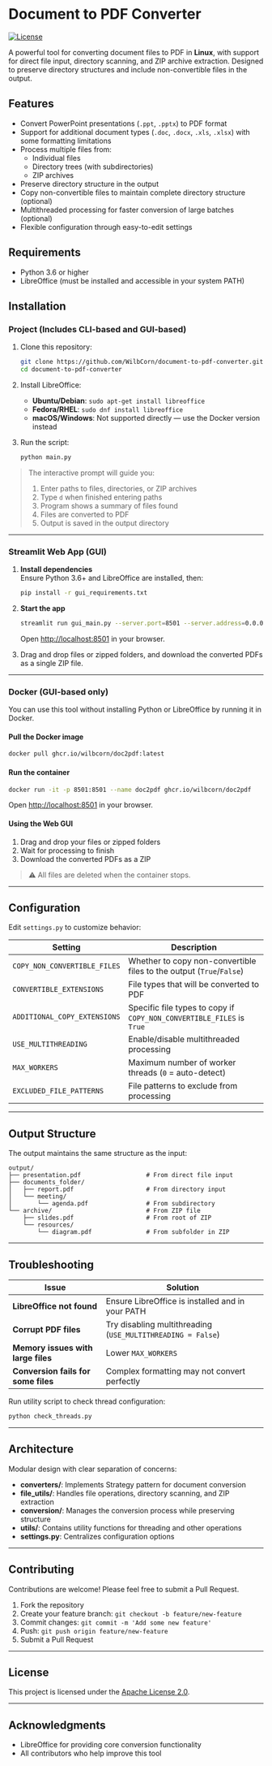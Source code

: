 # Document to PDF Converter

[![License](https://img.shields.io/badge/License-Apache_2.0-blue.svg)](https://opensource.org/licenses/Apache-2.0)

A powerful tool for converting document files to PDF in **Linux**, with support for direct file input, directory scanning, and ZIP archive extraction. Designed to preserve directory structures and include non-convertible files in the output.

## Features

- Convert PowerPoint presentations (`.ppt`, `.pptx`) to PDF format
- Support for additional document types (`.doc`, `.docx`, `.xls`, `.xlsx`) with some formatting limitations
- Process multiple files from:
  - Individual files
  - Directory trees (with subdirectories)
  - ZIP archives
- Preserve directory structure in the output
- Copy non-convertible files to maintain complete directory structure (optional)
- Multithreaded processing for faster conversion of large batches (optional)
- Flexible configuration through easy-to-edit settings

## Requirements

- Python 3.6 or higher
- LibreOffice (must be installed and accessible in your system PATH)

## Installation

### Project (Includes CLI-based and GUI-based)

1. Clone this repository:
   ```bash
   git clone https://github.com/WilbCorn/document-to-pdf-converter.git
   cd document-to-pdf-converter
   ```

2. Install LibreOffice:
   - **Ubuntu/Debian**: `sudo apt-get install libreoffice`
   - **Fedora/RHEL**: `sudo dnf install libreoffice`
   - **macOS/Windows**: Not supported directly — use the Docker version instead

3. Run the script:
   ```bash
   python main.py
   ```

> The interactive prompt will guide you:
> 1. Enter paths to files, directories, or ZIP archives
> 2. Type `d` when finished entering paths
> 3. Program shows a summary of files found
> 4. Files are converted to PDF
> 5. Output is saved in the output directory

---

### Streamlit Web App (GUI)

1. **Install dependencies**  
   Ensure Python 3.6+ and LibreOffice are installed, then:
   ```bash
   pip install -r gui_requirements.txt
   ```

2. **Start the app**
   ```bash
   streamlit run gui_main.py --server.port=8501 --server.address=0.0.0.0
   ```
   Open [http://localhost:8501](http://localhost:8501) in your browser.

3. Drag and drop files or zipped folders, and download the converted PDFs as a single ZIP file.

---

### Docker (GUI-based only)

You can use this tool without installing Python or LibreOffice by running it in Docker.

#### Pull the Docker image

```bash
docker pull ghcr.io/wilbcorn/doc2pdf:latest
```

#### Run the container

```bash
docker run -it -p 8501:8501 --name doc2pdf ghcr.io/wilbcorn/doc2pdf
```

Open [http://localhost:8501](http://localhost:8501) in your browser.

#### Using the Web GUI

1. Drag and drop your files or zipped folders
2. Wait for processing to finish
3. Download the converted PDFs as a ZIP

> ⚠️ All files are deleted when the container stops.

---

## Configuration

Edit `settings.py` to customize behavior:

| Setting | Description |
|--------|-------------|
| `COPY_NON_CONVERTIBLE_FILES` | Whether to copy non-convertible files to the output (`True`/`False`) |
| `CONVERTIBLE_EXTENSIONS` | File types that will be converted to PDF |
| `ADDITIONAL_COPY_EXTENSIONS` | Specific file types to copy if `COPY_NON_CONVERTIBLE_FILES` is `True` |
| `USE_MULTITHREADING` | Enable/disable multithreaded processing |
| `MAX_WORKERS` | Maximum number of worker threads (`0` = auto-detect) |
| `EXCLUDED_FILE_PATTERNS` | File patterns to exclude from processing |

---

## Output Structure

The output maintains the same structure as the input:

```
output/
├── presentation.pdf                  # From direct file input
├── documents_folder/
│   ├── report.pdf                    # From directory input
│   └── meeting/
│       └── agenda.pdf                # From subdirectory
└── archive/                          # From ZIP file
    ├── slides.pdf                    # From root of ZIP
    └── resources/
        └── diagram.pdf               # From subfolder in ZIP
```

---

## Troubleshooting

| Issue | Solution |
|------|----------|
| **LibreOffice not found** | Ensure LibreOffice is installed and in your PATH |
| **Corrupt PDF files** | Try disabling multithreading (`USE_MULTITHREADING = False`) |
| **Memory issues with large files** | Lower `MAX_WORKERS` |
| **Conversion fails for some files** | Complex formatting may not convert perfectly |

Run utility script to check thread configuration:

```bash
python check_threads.py
```

---

## Architecture

Modular design with clear separation of concerns:

- **converters/**: Implements Strategy pattern for document conversion
- **file_utils/**: Handles file operations, directory scanning, and ZIP extraction
- **conversion/**: Manages the conversion process while preserving structure
- **utils/**: Contains utility functions for threading and other operations
- **settings.py**: Centralizes configuration options

---

## Contributing

Contributions are welcome! Please feel free to submit a Pull Request.

1. Fork the repository
2. Create your feature branch: `git checkout -b feature/new-feature`
3. Commit changes: `git commit -m 'Add some new feature'`
4. Push: `git push origin feature/new-feature`
5. Submit a Pull Request

---

## License

This project is licensed under the [Apache License 2.0](LICENSE).

---

## Acknowledgments

- LibreOffice for providing core conversion functionality
- All contributors who help improve this tool
